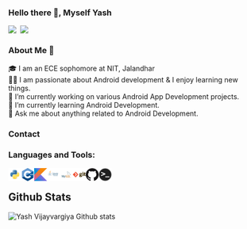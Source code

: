 ### Hello there 👋, Myself Yash
 <a href="https://www.linkedin.com/in/yash-vijayvargiya-a238121b4//">
  <img align="left" width="24px" src="https://cdn.jsdelivr.net/npm/simple-icons@v3/icons/linkedin.svg"  />
  
<a href="mailto:yashvijay.yv89@gmail.com">
  <img align="left" width="26px" src="https://cdn.jsdelivr.net/npm/simple-icons@v3/icons/gmail.svg" />
</a>

<br />


### About Me 🚀
🎓 I am an ECE sophomore at NIT, Jalandhar </br>
👨‍💻  I am passionate about Android development & I enjoy learning new things. </br>
🔭 I’m currently working on various Android App Development projects.</br>
🌱 I’m currently learning Android Development.</br>
💬 Ask me about anything related to Android Development.</br>

### Contact 

### Languages and Tools:
<img align="left" alt="Python" width="26px" src="https://raw.githubusercontent.com/github/explore/80688e429a7d4ef2fca1e82350fe8e3517d3494d/topics/python/python.png" />
<img align="left" alt="Cpp" width="26px" src="https://raw.githubusercontent.com/github/explore/80688e429a7d4ef2fca1e82350fe8e3517d3494d/topics/cpp/cpp.png" />
<img align="left" alt="Kotlin" width="26px" src="https://raw.githubusercontent.com/github/explore/80688e429a7d4ef2fca1e82350fe8e3517d3494d/topics/kotlin/kotlin.png" />
<img align="left" alt="Java" width="26px" src="https://raw.githubusercontent.com/github/explore/80688e429a7d4ef2fca1e82350fe8e3517d3494d/topics/java/java.png" />
<img align="left" alt="MySQL" width="26px" src="https://raw.githubusercontent.com/github/explore/80688e429a7d4ef2fca1e82350fe8e3517d3494d/topics/mysql/mysql.png" />
<img align="left" alt="Git" width="26px" src="https://raw.githubusercontent.com/github/explore/80688e429a7d4ef2fca1e82350fe8e3517d3494d/topics/git/git.png" />
<img align="left" alt="GitHub" width="26px" src="https://raw.githubusercontent.com/github/explore/78df643247d429f6cc873026c0622819ad797942/topics/github/github.png" />
<img align="left" alt="Terminal" width="26px" src="https://raw.githubusercontent.com/github/explore/80688e429a7d4ef2fca1e82350fe8e3517d3494d/topics/terminal/terminal.png" /></br>

## Github Stats

![Yash Vijayvargiya Github stats](https://github-readme-stats.vercel.app/api?username=Yash-Vijayvargiya&show_icons=true&theme=radical)
